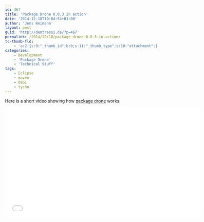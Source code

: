 ```yaml
---
id: 467
title: 'Package Drone 0.0.3 in action'
date: '2014-12-18T10:04:54+01:00'
author: 'Jens Reimann'
layout: post
guid: 'http://dentrassi.de/?p=467'
permalink: /2014/12/18/package-drone-0-0-3-in-action/
tc-thumb-fld:
    - 'a:2:{s:9:"_thumb_id";b:0;s:11:"_thumb_type";s:10:"attachment";}'
categories:
    - Development
    - 'Package Drone'
    - 'Technical Stuff'
tags:
    - Eclipse
    - maven
    - OSGi
    - tycho
---
```


Here is a short video showing how [package drone](http://dentrassi.de/my-projects/package-drone/ "Package Drone") works.

<iframe allowfullscreen="" frameborder="0" height="360" loading="lazy" src="//www.youtube.com/embed/kUJ5SWfAuxU?rel=0" width="640"></iframe>